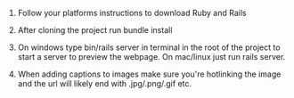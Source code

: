 1. Follow your platforms instructions to download Ruby and Rails

2. After cloning the project run bundle install

3. On windows type bin/rails server in terminal in the root of the project to start a server to preview the webpage.
On mac/linux just run rails server.

4. When adding captions to images make sure you're hotlinking the image and the url will likely end with .jpg/.png/.gif etc.
